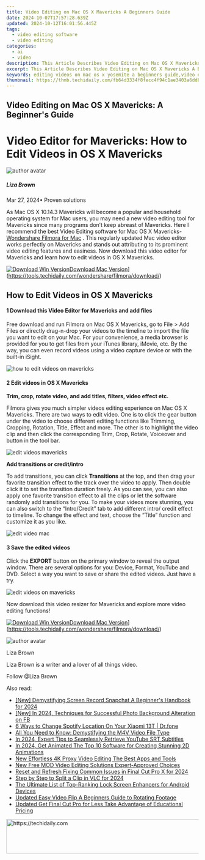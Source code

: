 ```yaml
---
title: Video Editing on Mac OS X Mavericks A Beginners Guide
date: 2024-10-07T17:57:28.639Z
updated: 2024-10-12T16:01:56.445Z
tags: 
  - video editing software
  - video editing
categories: 
  - ai
  - video
description: This Article Describes Video Editing on Mac OS X Mavericks A Beginners Guide
excerpt: This Article Describes Video Editing on Mac OS X Mavericks A Beginners Guide
keywords: editing videos on mac os x yosemite a beginners guide,video editing on mavericks a beginners guide to pro results,ai animation mastering video editing on mac a guide to os x mavericks,video editing on mac os x yosemite a comprehensive beginners guide,mastering quicktime video editing on mac a beginners guide,mastering video editing on mac a guide to os x mavericks,video editing on mac os x mavericks a beginners guide
thumbnail: https://thmb.techidaily.com/fb64d3334f8fecc4f94c1ae3403a6dd894e812df5486b2d51ee08c850ba80fdd.jpg
---
```


## Video Editing on Mac OS X Mavericks: A Beginner's Guide

# Video Editor for Mavericks: How to Edit Videos in OS X Mavericks

![author avatar](https://lh5.googleusercontent.com/-AIMmjowaFs4/AAAAAAAAAAI/AAAAAAAAABc/Y5UmwDaI7HU/s250-c-k/photo.jpg)

##### Liza Brown

 Mar 27, 2024• Proven solutions

As Mac OS X 10.14.3 Mavericks will become a popular and household operating system for Mac users, you may need a new video editing tool for Mavericks since many programs don’t keep abreast of Mavericks. Here I recommend the best Video Editing software for Mac OS X Mavericks- [Wondershare Filmora for Mac](https://tools.techidaily.com/wondershare/filmora/download/) . This regularly updated Mac video editor works perfectly on Mavericks and stands out attributing to its prominent video editing features and easiness. Now download this video editor for Mavericks and learn how to edit videos in OS X Mavericks.

[![Download Win Version](https://images.wondershare.com/filmora/guide/download-btn-win.jpg)](https://tools.techidaily.com/wondershare/filmora/download/)[Download Mac Version](https://images.wondershare.com/filmora/guide/download-btn-mac.jpg)](https://tools.techidaily.com/wondershare/filmora/download/)

## How to Edit Videos in OS X Mavericks

#### 1 Download this Video Editor for Mavericks and add files

Free download and run Filmora on Mac OS X Mavericks, go to File > Add Files or directly drag-n-drop your videos to the timeline to import the file you want to edit on your Mac. For your convenience, a media browser is provided for you to get files from your iTunes library, iMovie, etc. By the way, you can even record videos using a video capture device or with the built-in iSight.

![how to edit videos on mavericks](https://images.wondershare.com/filmora/article-images/import-video-9-mac.jpg)

#### 2 Edit videos in OS X Mavericks

 **Trim, crop, rotate video, and add titles, filters, video effect etc.**

Filmora gives you much simpler videos editing experience on Mac OS X Mavericks. There are two ways to edit video. One is to click the gear button under the video to choose different editing functions like Trimming, Cropping, Rotation, Title, Effect and more. The other is to highlight the video clip and then click the corresponding Trim, Crop, Rotate, Voiceover and button in the tool bar.

![edit videos mavericks](https://images.wondershare.com/filmora/article-images/edit-video-filmora-9-mac.jpg)

 **Add transitions or credit/intro**

To add transitions, you can click **Transitions** at the top, and then drag your favorite transition effect to the track over the video to apply. Then double click it to set the transition duration freely. As you can see, you can also apply one favorite transition effect to all the clips or let the software randomly add transitions for you. To make your videos more stunning, you can also switch to the “Intro/Credit” tab to add different intro/ credit effect to timeline. To change the effect and text, choose the “Title” function and customize it as you like.

![edit video mac](https://images.wondershare.com/filmora/guide/add-transition-mac.jpg)

#### 3 Save the edited videos

Click the **EXPORT** button on the primary window to reveal the output window. There are several options for you: Device, Format, YouTube and DVD. Select a way you want to save or share the edited videos. Just have a try.

![edit videos on mavericks](https://images.wondershare.com/filmora/guide/export-to-format-mac.JPG)

Now download this video resizer for Mavericks and explore more video editing functions!

[![Download Win Version](https://images.wondershare.com/filmora/guide/download-btn-win.jpg)](https://tools.techidaily.com/wondershare/filmora/download/)[Download Mac Version](https://images.wondershare.com/filmora/guide/download-btn-mac.jpg)](https://tools.techidaily.com/wondershare/filmora/download/)

![author avatar](https://lh5.googleusercontent.com/-AIMmjowaFs4/AAAAAAAAAAI/AAAAAAAAABc/Y5UmwDaI7HU/s250-c-k/photo.jpg)

Liza Brown

Liza Brown is a writer and a lover of all things video.

Follow @Liza Brown

<ins class="adsbygoogle"
      style="display:block"
      data-ad-client="ca-pub-7571918770474297"
      data-ad-slot="8358498916"
      data-ad-format="auto"
      data-full-width-responsive="true"></ins>

<span class="atpl-alsoreadstyle">Also read:</span>
<div><ul>
<li><a href="https://snapchat-videos.techidaily.com/new-demystifying-screen-record-snapchat-a-beginners-handbook-for-2024/"><u>[New] Demystifying Screen Record Snapchat A Beginner's Handbook for 2024</u></a></li>
<li><a href="https://facebook-video-recording.techidaily.com/new-in-2024-techniques-for-successful-photo-background-alteration-on-fb/"><u>[New] In 2024, Techniques for Successful Photo Background Alteration on FB</u></a></li>
<li><a href="https://location-fake.techidaily.com/6-ways-to-change-spotify-location-on-your-xiaomi-13t-drfone-by-drfone-virtual-android/"><u>6 Ways to Change Spotify Location On Your Xiaomi 13T | Dr.fone</u></a></li>
<li><a href="https://blog-min.techidaily.com/all-you-need-to-know-demystifying-the-m4v-video-file-type/"><u>All You Need to Know: Demystifying the M4V Video File Type</u></a></li>
<li><a href="https://fox-direct.techidaily.com/in-2024-expert-tips-to-seamlessly-retrieve-youtube-srt-subtitles/"><u>In 2024, Expert Tips to Seamlessly Retrieve YouTube SRT Subtitles</u></a></li>
<li><a href="https://ai-vdieo-software.techidaily.com/in-2024-get-animated-the-top-10-software-for-creating-stunning-2d-animations/"><u>In 2024, Get Animated The Top 10 Software for Creating Stunning 2D Animations</u></a></li>
<li><a href="https://ai-vdieo-software.techidaily.com/new-effortless-4k-proxy-video-editing-the-best-apps-and-tools/"><u>New Effortless 4K Proxy Video Editing The Best Apps and Tools</u></a></li>
<li><a href="https://ai-vdieo-software.techidaily.com/new-free-mod-video-editing-solutions-expert-approved-choices/"><u>New Free MOD Video Editing Solutions Expert-Approved Choices</u></a></li>
<li><a href="https://ai-vdieo-software.techidaily.com/reset-and-refresh-fixing-common-issues-in-final-cut-pro-x-for-2024/"><u>Reset and Refresh Fixing Common Issues in Final Cut Pro X for 2024</u></a></li>
<li><a href="https://ai-editing-video.techidaily.com/step-by-step-to-split-a-clip-in-vlc-for-2024/"><u>Step by Step to Split a Clip in VLC for 2024</u></a></li>
<li><a href="https://app-tips.techidaily.com/the-ultimate-list-of-top-ranking-lock-screen-enhancers-for-android-devices/"><u>The Ultimate List of Top-Ranking Lock Screen Enhancers for Android Devices</u></a></li>
<li><a href="https://ai-vdieo-software.techidaily.com/updated-easy-video-flip-a-beginners-guide-to-rotating-footage/"><u>Updated Easy Video Flip A Beginners Guide to Rotating Footage</u></a></li>
<li><a href="https://ai-vdieo-software.techidaily.com/updated-get-final-cut-pro-for-less-take-advantage-of-educational-pricing/"><u>Updated Get Final Cut Pro for Less Take Advantage of Educational Pricing</u></a></li>
</ul></div>

<!-- affiliate ads begin -->
<a href="https://appsumo.8odi.net/c/5597632/2137395/7443" target="_top" id="2137395">
  <img src="//a.impactradius-go.com/display-ad/7443-2137395" border="0" alt="https://techidaily.com" width="728" height="90"/>
</a>
<img height="0" width="0" src="https://appsumo.8odi.net/i/5597632/2137395/7443" style="position:absolute;visibility:hidden;" border="0" />
<!-- affiliate ads end -->

